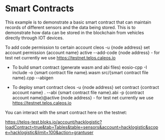 # Smart Contracts

This example is to demonstrate a basic smart contract that can maintain records of different sensors and the data being stored. This is to demonstrate how data can be stored in the blockchain from vehicles directly through IOT devices.


 To add code permission to certain account
cleos -u {node address} set account permission {account name} active --add-code
{node address} - for test net currently we use https://testnet.telos.caleos.io

- To build smart contract (generate wasm and abi files)
eosio-cpp -I include -o {smart contract file name}.wasm src/{smart contract file name}.cpp --abigen

- To deploy smart contract
cleos -u {node address} set contract {contract account name} . --abi {smart contract file name}.abi -p {contract account name}@active
{node address} - for test net currently we use https://testnet.telos.caleos.io


You can interact with the smart contract here on the testnet:

https://telos-test.bloks.io/account/hacklogistic?loadContract=true&tab=Tables&table=sensors&account=hacklogistic&scope=hacklogistic&limit=100&action=grantuser
